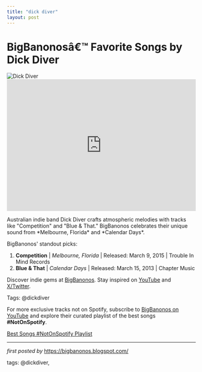 ```yaml
---
title: "dick diver"
layout: post
---
```

 <!-- Title of the Post -->
<h1 >BigBanonosâ€™ Favorite Songs by Dick Diver</h1> <!-- Featured Image -->
<div > <img src="https://i.scdn.co/image/3e53b0e3dbc76975ccdb6c4701d70e36b8b2db06" alt="Dick Diver">
</div> <!-- Spotify Embed -->
<div > <iframe src="https://open.spotify.com/embed/playlist/66FSY6TRFIfs36LQzbcr6y?utm_source=generator" width="100%" height="352" frameBorder="0" allowfullscreen="" allow="autoplay; clipboard-write; encrypted-media; fullscreen; picture-in-picture" loading="lazy"></iframe>
</div> <!-- Introductory Text -->
<p >Australian indie band Dick Diver crafts atmospheric melodies with tracks like "Competition" and "Blue & That." BigBanonos celebrates their unique sound from *Melbourne, Florida* and *Calendar Days*.</p> <!-- Song Highlights -->
<div > <p>BigBanonos' standout picks:</p> <ol> <li><strong>Competition</strong> | <em>Melbourne, Florida</em> | Released: March 9, 2015 | Trouble In Mind Records</li> <li><strong>Blue & That</strong> | <em>Calendar Days</em> | Released: March 15, 2013 | Chapter Music</li> </ol>
</div> <!-- Footer Links -->
<div > <p>Discover indie gems at <a href="https://bigbanonos.blogspot.com/" target="_blank">BigBanonos</a>. Stay inspired on <a href="https://www.youtube.com/@BigBanonos" target="_blank">YouTube</a> and <a href="https://x.com/bigbanonos" target="_blank">X/Twitter</a>.</p>
</div> <!-- Tags -->
<p >Tags: @dickdiver</p> 

<!--Subscribe and Playlist Links-->
<div>
    <p>For more exclusive tracks not on Spotify, subscribe to <a href="https://www.youtube.com/@BigBanonos" target="_blank">BigBanonos on YouTube</a> and explore their curated playlist of the best songs <strong>#NotOnSpotify</strong>.</p>
    <p><a href="https://www.youtube.com/playlist?list=PLtuNtuTatqI0kFahUCbtbfenC_ET5O_tr" target="_blank">Best Songs #NotOnSpotify Playlist<br /></a></p></div>

<hr />

<p><em>first posted by</em> <a href="https://bigbanonos.blogspot.com/" rel="noopener" target="_new">https://bigbanonos.blogspot.com/</a></p>

<p>tags: @dickdiver,</p>
